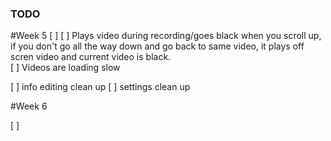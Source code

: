 ### TODO

#Week 5
[ ] 
[ ] Plays video during recording/goes black when you scroll up, if you don't go all the way down and go back to same video, it plays off scren video and current video is black.  
[ ] Videos are loading slow

[ ] info editing clean up
[ ] settings clean up








#Week 6

[ ] 